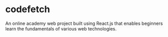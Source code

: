 # codefetch

An online academy web project built using React.js that enables beginners learn the fundamentals of various web technologies.
